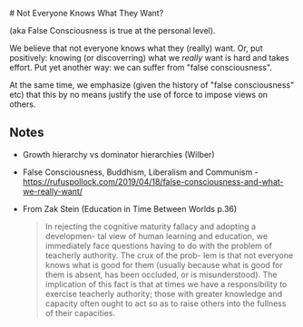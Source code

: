 # Not Everyone Knows What They Want?

(aka False Consciousness is true at the personal level).

We believe that not everyone knows what they (really) want. Or, put positively: knowing (or discoverring) what we *really* want is hard and takes effort. Put yet another way: we can suffer from "false consciousness".

At the same time, we emphasize (given the history of "false consciousness" etc) that this by no means justify the use of force to impose views on others.

## Notes

* Growth hierarchy vs dominator hierarchies (Wilber)
* False Consciousness, Buddhism, Liberalism and Communism - https://rufuspollock.com/2019/04/18/false-consciousness-and-what-we-really-want/
* From Zak Stein (Education in Time Between Worlds p.36)

  > In rejecting the cognitive maturity fallacy and adopting a developmen- tal view of human learning and education, we immediately face questions having to do with the problem of teacherly authority. The crux of the prob- lem is that not everyone knows what is good for them (usually because what is good for them is absent, has been occluded, or is misunderstood). The implication of this fact is that at times we have a responsibility to exercise teacherly authority; those with greater knowledge and capacity often ought to act so as to raise others into the fullness of their capacities.

